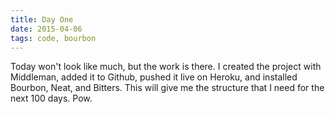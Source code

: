 ```yaml
---
title: Day One
date: 2015-04-06
tags: code, bourbon
---
```


Today won't look like much, but the work is there. I created the project with Middleman, added it to Github, pushed it live on Heroku, and installed Bourbon, Neat, and Bitters. This will give me the structure that I need for the next 100 days. Pow.
